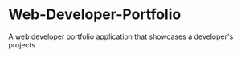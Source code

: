 # Web-Developer-Portfolio
A web developer portfolio application that showcases a developer's projects
